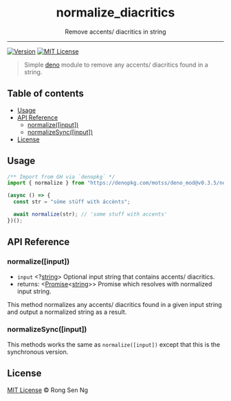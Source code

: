 <div align="center" style="text-align: center;">
  <h1 style="border-bottom: none;">normalize_diacritics</h1>

  <p>Remove accents/ diacritics in string</p>
</div>

<hr />

[![Version][version-badge]][version-url]
[![MIT License][mit-license-badge]][mit-license-url]

> Simple [deno][] module to remove any accents/ diacritics found in a string.

## Table of contents <!-- omit in toc -->

- [Usage](#usage)
- [API Reference](#api-reference)
  - [normalize([input])](#normalizeinput)
  - [normalizeSync([input])](#normalizesyncinput)
- [License](#license)

## Usage

```ts
/** Import from GH via `denopkg` */
import { normalize } from "https://denopkg.com/motss/deno_mod@v0.3.5/normalize_diacritics/mod.ts";

(async () => {
  const str = "söme stüff with áccènts";

  await normalize(str); // 'some stuff with accents'
})();
```

## API Reference

### normalize([input])

- `input` <?[string][string-mdn-url]> Optional input string that contains accents/ diacritics.
- returns: <[Promise][promise-mdn-url]<[string][string-mdn-url]>> Promise which resolves with normalized input string.

This method normalizes any accents/ diacritics found in a given input string and output a normalized string as a result.

### normalizeSync([input])

This methods works the same as `normalize([input])` except that this is the synchronous version.

## License

[MIT License](http://motss.mit-license.org/) © Rong Sen Ng

<!-- References -->

[deno]: https://github.com/denoland/deno

<!-- MDN -->

[map-mdn-url]: https://developer.mozilla.org/en-US/docs/Web/JavaScript/Reference/Global_Objects/Map
[string-mdn-url]: https://developer.mozilla.org/en-US/docs/Web/JavaScript/Reference/Global_Objects/String
[object-mdn-url]: https://developer.mozilla.org/en-US/docs/Web/JavaScript/Reference/Global_Objects/Object
[number-mdn-url]: https://developer.mozilla.org/en-US/docs/Web/JavaScript/Reference/Global_Objects/Number
[boolean-mdn-url]: https://developer.mozilla.org/en-US/docs/Web/JavaScript/Reference/Global_Objects/Boolean
[html-style-element-mdn-url]: https://developer.mozilla.org/en-US/docs/Web/API/HTMLStyleElement
[promise-mdn-url]: https://developer.mozilla.org/en-US/docs/Web/JavaScript/Reference/Global_Objects/Promise

<!-- Badges -->

[version-badge]: https://flat.badgen.net/badge/version/v0.3.5/blue?icon=github
[mit-license-badge]: https://flat.badgen.net/badge/license/MIT/blue

<!-- Links -->

[version-url]: https://github.com/motss/deno_mod/tree/master/normalize_diacritics
[mit-license-url]: https://github.com/motss/deno_mod/blob/master/LICENSE
